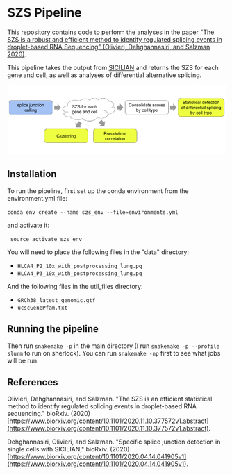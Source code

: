 # SZS Pipeline

This repository contains code to perform the analyses in the paper ["The SZS is a robust and efficient method to identify regulated splicing events in droplet-based RNA Sequencing" (Olivieri, Dehghannasiri, and Salzman 2020)](https://www.biorxiv.org/content/10.1101/2020.11.10.377572v1.abstract). 

This pipeline takes the output from [SICILIAN](https://github.com/salzmanlab/SICILIAN) and returns the SZS for each gene and cell, as well as analyses of differential alternative splicing.

![Pipeline](pipeline.png)


## Installation

To run the pipeline, first set up the conda environment from the environment.yml file:

`conda env create --name szs_env --file=environments.yml`

and activate it:

` source activate szs_env`

You will need to place the following files in the "data" directory:
* `HLCA4_P2_10x_with_postprocessing_lung.pq`
* `HLCA4_P3_10x_with_postprocessing_lung.pq`

And the following files in the util_files directory:
* `GRCh38_latest_genomic.gtf`
* `ucscGenePfam.txt`

## Running the pipeline

Then run `snakemake -p` in the main directory (I run `snakemake -p --profile slurm` to run on sherlock). You can run `snakemake -np` first to see what jobs will be run.

## References
Olivieri, Dehghannasiri, and Salzman. "The SZS is an efficient statistical method to identify regulated splicing events in droplet-based RNA sequencing." bioRxiv. (2020) [https://www.biorxiv.org/content/10.1101/2020.11.10.377572v1.abstract](https://www.biorxiv.org/content/10.1101/2020.11.10.377572v1.abstract).

Dehghannasiri, Olivieri, and Salzman. "Specific splice junction detection in single cells with SICILIAN," bioRxiv. (2020) [https://www.biorxiv.org/content/10.1101/2020.04.14.041905v1](https://www.biorxiv.org/content/10.1101/2020.04.14.041905v1).
